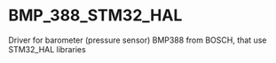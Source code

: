 # BMP_388_STM32_HAL
Driver for barometer (pressure sensor) BMP388 from BOSCH, that use STM32_HAL libraries
